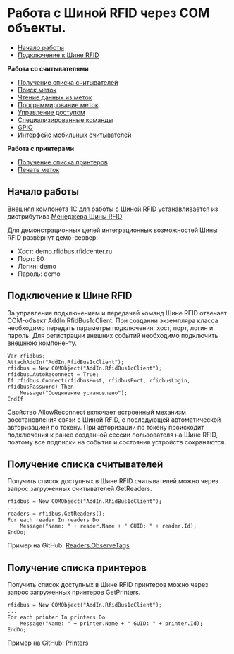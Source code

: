 Работа с Шиной RFID через COM объекты.
==========================================

* [Начало работы](#GetStarted)
* [Подключение к Шине RFID](#Connect)

**Работа со считывателями**

* [Получение списка считывателей](#GetReaders)
* [Поиск меток](Readers.ObserveTags/README.md)
* [Чтение данных из меток](Readers.Read/README.md)
* [Программирование меток](Readers.Write/README.md)
* [Управление доступом](Readers.Access/README.md)
* [Специализированные команды](Readers.SpecialCommands/README.md)
* [GPIO](Readers.Gpio/README.md)
* [Интерфейс мобильных считывателей](Readers.MobileReadersInterface)

**Работа с принтерами**

* [Получение списка принтеров](#GetPrinters)
* [Печать меток](Printers/README.md)


<a name="GetStarted"></a>Начало работы
-------------

Внешняя компонета 1С для работы с [Шиной RFID](http://rfidcenter.ru/product/rfidbus) устанавливается из
дистрибутива [Менеджера Шины RFID](http://rfidcenter.ru/files/RfidBusManagerSetup.exe)

Для демонстрационных целей интеграционных возможностей Шины RFID развёрнут демо-сервер:
* Хост: demo.rfidbus.rfidcenter.ru
* Порт: 80
* Логин: demo
* Пароль: demo



<a name="Connect"></a>
Подключение к Шине RFID
-----------------------

За управление подключением и передачей команд Шине RFID отвечает COM-объект AddIn.RfidBus1cClient.
При создании экземпляра класса необходимо передать параметры подключения: хост, порт, логин и пароль.
Для регистрации внешних событий необходимо подключить внешнюю компоненту.

```delphi
Var rfidbus;
AttachAddIn("AddIn.RfidBus1cClient");
rfidbus = New COMObject("AddIn.RfidBus1cClient");
rfidbus.AutoReconnect = True;
If rfidbus.Connect(rfidbusHost, rfidbusPort, rfidbusLogin, rfidbusPassword) Then
	Message("Соединение установлено");
EndIf
```

Свойство AllowReconnect включает встроенный механизм восстановления связи с Шиной RFID,
с последующей автоматической авторизацией по токену. При авторизации по токену происходит
подключения к ранее созданной сессии пользователя на Шине RFID, поэтому все подписки на
события и состояния устройств сохраняются.

<a name="GetReaders"></a>
Получение списка считывателей
-----------------------
Получить список доступных в Шине RFID считывателей можно через запрос загруженных считывателей GetReaders.

```delphi
rfidbus = New COMObject("AddIn.RfidBus1cClient");
...
readers = rfidbus.GetReaders();
For each reader In readers Do
	Message("Name: " + reader.Name + " GUID: " + reader.Id);
EndDo;
```

Пример на GitHub: [Readers.ObserveTags](Readers.ObserveTags)


<a name="GetPrinters"></a>
Получение списка принтеров
-----------------------

Получить список доступных в Шине RFID принтеров можно через запрос загруженных принтеров GetPrinters.

```delphi
rfidbus = New COMObject("AddIn.RfidBus1cClient");
...
For each printer In printers Do
	Message("Name: " + printer.Name + " GUID: " + printer.Id);
EndDo;
```

Пример на GitHub: [Printers](Printers)


